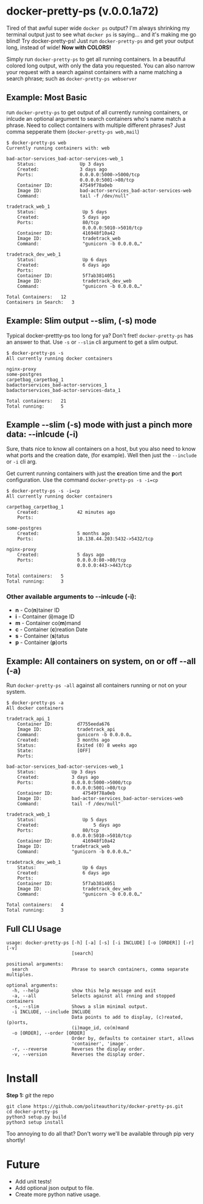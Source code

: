 # docker-pretty-ps (v.0.0.1a72)
Tired of that awful super wide ```docker ps``` output? I'm always shrinking my terminal output just to see what ```docker ps``` is saying... and it's making me go blind!
Try docker-pretty-ps! Just run ```docker-pretty-ps``` and get your output long, instead of wide! **Now with COLORS!**

Simply run ```docker-pretty-ps``` to get all running containers. In a beautiful colored long output, with only the data you requested. You can also narrow your request with a search against containers with a name matching a search phrase; such as ```docker-pretty-ps webserver```

## Example: Most Basic
run ```docker-pretty-ps``` to get output of all currently running containers, or inlcude an optional argument to search containers who's name match a phrase. Need to collect containers with multiple different phrases? Just comma sepperate them (```docker-pretty-ps web,mail```)
```
$ docker-pretty-ps web
Currently running containers with: web

bad-actor-services_bad-actor-services-web_1
    Status:                Up 3 days
    Created:               3 days ago
    Ports:                 0.0.0.0:5000->5000/tcp
                           0.0.0.0:5001->80/tcp
    Container ID:          47549f78a0eb
    Image ID:              bad-actor-services_bad-actor-services-web
    Command:               tail -f /dev/null"

tradetrack_web_1
    Status:                 Up 5 days
    Created:                5 days ago
    Ports:                  80/tcp
                            0.0.0.0:5010->5010/tcp
    Container ID:           416948f10a42
    Image ID:               tradetrack_web
    Command:                "gunicorn -b 0.0.0.0…"

tradetrack_dev_web_1
    Status:                 Up 6 days
    Created:                6 days ago
    Ports:
    Container ID:           5f7ab3814051
    Image ID:               tradetrack_dev_web
    Command:                "gunicorn -b 0.0.0.0…"

Total Containers:   12
Containers in Search:   3
```

## Example: Slim output --slim, (-s) mode
Typical docker-prettty-ps too long for ya? Don't fret! ```docker-pretty-ps``` has an answer to that. Use ```-s``` or ```--slim``` cli argument to get a slim output.
```
$ docker-pretty-ps -s
All currently running docker containers

nginx-proxy
some-postgres
carpetbag_carpetbag_1
badactorservices_bad-actor-services_1
badactorservices_bad-actor-services-data_1

Total containers:   21
Total running:      5
```

## Example --slim (-s) mode with just a pinch more data: --inlcude (-i)
Sure, thats nice to know all containers on a host, but you also need to know what ports and the creation date, (for example).
Well then just the ```--include``` or ```-i``` cli arg.

Get current running containers with just the **c**reation time and the **p**ort configuration. Use the command ```docker-pretty-ps -s -i=cp```
```
$ docker-pretty-ps -s -i=cp
All currently running docker containers

carpetbag_carpetbag_1
    Created:              42 minutes ago
    Ports:

some-postgres
    Created:              5 months ago
    Ports:                10.138.44.203:5432->5432/tcp

nginx-proxy
    Created:              5 days ago
    Ports:                0.0.0.0:80->80/tcp
                          0.0.0.0:443->443/tcp

Total containers:   5
Total running:      3
```
### Other available arguments to --inlcude (-i):
- **n** - Co(**n**)tainer ID
- **i** - Container (**i**)mage ID
- **m** - Container co(**m**)mand
- **c** - Container (**c**)reation Date
- **s** - Container (**s**)tatus
- **p** - Container (**p**)orts

## Example: All containers on system, on or off --all (-a)
Run ```docker-pretty-ps -all``` against all containers running or not on your system.
```
$ docker-pretty-ps -a
All docker containers

tradetrack_api_1
    Container ID:         d7755eeda676
    Image ID:             tradetrack_api
    Command:              gunicorn -b 0.0.0.0…
    Created:              3 months ago
    Status:               Exited (0) 8 weeks ago
    State:                [OFF]
    Ports:

bad-actor-services_bad-actor-services-web_1
    Status:             Up 3 days
    Created:            3 days ago
    Ports:              0.0.0.0:5000->5000/tcp
                        0.0.0.0:5001->80/tcp
    Container ID:           47549f78a0eb
    Image ID:           bad-actor-services_bad-actor-services-web
    Command:            tail -f /dev/null"

tradetrack_web_1
    Status:                 Up 5 days
    Created:                    5 days ago
    Ports:                  80/tcp
                        0.0.0.0:5010->5010/tcp
    Container ID:           416948f10a42
    Image ID:           tradetrack_web
    Command:            "gunicorn -b 0.0.0.0…"

tradetrack_dev_web_1
    Status:                 Up 6 days
    Created:                6 days ago
    Ports:
    Container ID:           5f7ab3814051
    Image ID:               tradetrack_dev_web
    Command:                "gunicorn -b 0.0.0.0…"

Total containers:   4
Total running:      3
```
## Full CLI Usage
```
usage: docker-pretty-ps [-h] [-a] [-s] [-i INCLUDE] [-o [ORDER]] [-r] [-v]
                        [search]

positional arguments:
  search                Phrase to search containers, comma separate multiples.

optional arguments:
  -h, --help            show this help message and exit
  -a, --all             Selects against all rnning and stopped containers
  -s, --slim            Shows a slim minimal output.
  -i INCLUDE, --include INCLUDE
                        Data points to add to display, (c)reated, (p)orts,
                        (i)mage_id, co(m)mand
  -o [ORDER], --order [ORDER]
                        Order by, defaults to container start, allows
                        'container', 'image'.
  -r, --reverse         Reverses the display order.
  -v, --version         Reverses the display order.
```

# Install
**Step 1:** *git* the repo
```
git clone https://github.com/politeauthority/docker-pretty-ps.git
cd docker-pretty-ps
python3 setup.py build
python3 setup install
```
Too annoying to do all that? Don't worry we'll be available through pip very shortly!

# Future
* Add unit tests!
* Add optional json output to file.
* Create more python native usage.
